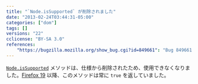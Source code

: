 ```yaml
---
title: "`Node.isSupported` が削除されました"
date: "2013-02-24T03:44:31-05:00"
categories: ["dom"]
tags: []
versions: "22"
cclicense: "BY-SA 3.0"
references:
    "https://bugzilla.mozilla.org/show_bug.cgi?id=849661": "Bug 849661 – Remove support for Node.hasAttributes()"
---
```

[`Node.isSupported`](https://developer.mozilla.org/ja/docs/Web/API/Node.isSupported) メソッドは、仕様から削除されたため、使用できなくなりました。[Firefox 19](https://www.fxsitecompat.com/ja/docs/2012/hasfeature-issupported-methods-now-always-return-true/) 以降、このメソッドは常に `true` を返していました。
